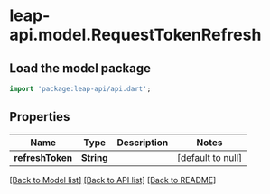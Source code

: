 # leap-api.model.RequestTokenRefresh

## Load the model package
```dart
import 'package:leap-api/api.dart';
```

## Properties
Name | Type | Description | Notes
------------ | ------------- | ------------- | -------------
**refreshToken** | **String** |  | [default to null]

[[Back to Model list]](../README.md#documentation-for-models) [[Back to API list]](../README.md#documentation-for-api-endpoints) [[Back to README]](../README.md)


